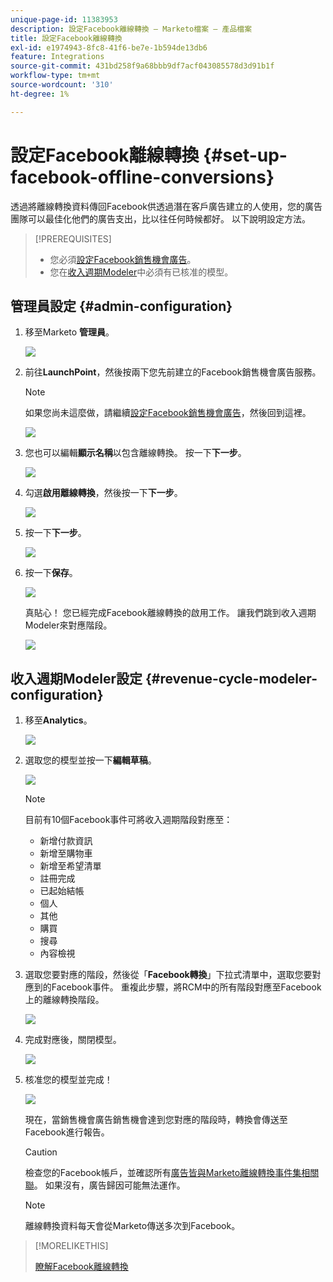 ```yaml
---
unique-page-id: 11383953
description: 設定Facebook離線轉換 — Marketo檔案 — 產品檔案
title: 設定Facebook離線轉換
exl-id: e1974943-8fc8-41f6-be7e-1b594de13db6
feature: Integrations
source-git-commit: 431bd258f9a68bbb9df7acf043085578d3d91b1f
workflow-type: tm+mt
source-wordcount: '310'
ht-degree: 1%

---
```


# 設定Facebook離線轉換 {#set-up-facebook-offline-conversions}

透過將離線轉換資料傳回Facebook供透過潛在客戶廣告建立的人使用，您的廣告團隊可以最佳化他們的廣告支出，比以往任何時候都好。 以下說明設定方法。

>[!PREREQUISITES]
>
>* 您必須[設定Facebook銷售機會廣告](/help/marketo/product-docs/demand-generation/facebook/set-up-facebook-lead-ads.md)。
>* 您在[收入週期Modeler](/help/marketo/product-docs/reporting/revenue-cycle-analytics/revenue-cycle-models/understanding-revenue-models.md)中必須有已核准的模型。

## 管理員設定 {#admin-configuration}

1. 移至Marketo **管理員**。

   ![](assets/image2016-11-29-13-3a8-3a45.png)

1. 前往&#x200B;**LaunchPoint**，然後按兩下您先前建立的Facebook銷售機會廣告服務。

   >[!NOTE]
   >
   >如果您尚未這麼做，請繼續[設定Facebook銷售機會廣告](/help/marketo/product-docs/demand-generation/facebook/set-up-facebook-lead-ads.md)，然後回到這裡。

   ![](assets/image2016-11-29-13-3a10-3a43.png)

1. 您也可以編輯&#x200B;**顯示名稱**&#x200B;以包含離線轉換。 按一下&#x200B;**下一步**。

   ![](assets/image2016-11-29-13-3a12-3a19.png)

1. 勾選&#x200B;**啟用離線轉換**，然後按一下&#x200B;**下一步**。

   ![](assets/image2016-11-29-13-3a13-3a32.png)

1. 按一下&#x200B;**下一步**。

   ![](assets/image2016-11-29-13-3a14-3a17.png)

1. 按一下&#x200B;**保存**。

   ![](assets/image2016-11-29-13-3a14-3a52.png)

   真貼心！ 您已經完成Facebook離線轉換的啟用工作。 讓我們跳到收入週期Modeler來對應階段。

   ![](assets/image2016-11-29-13-3a16-3a55.png)

## 收入週期Modeler設定 {#revenue-cycle-modeler-configuration}

1. 移至&#x200B;**Analytics**。

   ![](assets/image2016-11-29-13-3a29-3a23.png)

1. 選取您的模型並按一下&#x200B;**編輯草稿**。

   ![](assets/image2016-11-29-13-3a31-3a6.png)

   >[!NOTE]
   >
   >目前有10個Facebook事件可將收入週期階段對應至：
   >
   >* 新增付款資訊
   >* 新增至購物車
   >* 新增至希望清單
   >* 註冊完成
   >* 已起始結帳
   >* 個人
   >* 其他
   >* 購買
   >* 搜尋
   >* 內容檢視

1. 選取您要對應的階段，然後從「**Facebook轉換**」下拉式清單中，選取您要對應到的Facebook事件。 重複此步驟，將RCM中的所有階段對應至Facebook上的離線轉換階段。

   ![](assets/1-1.png)

1. 完成對應後，關閉模型。

   ![](assets/2.png)

1. 核准您的模型並完成！

   ![](assets/image2016-11-29-15-3a6-3a30.png)

   現在，當銷售機會廣告銷售機會達到您對應的階段時，轉換會傳送至Facebook進行報告。

   >[!CAUTION]
   >
   >檢查您的Facebook帳戶，並確認所有[廣告皆與Marketo離線轉換事件集相關聯](https://www.facebook.com/business/url/?href=%2Fbusiness%2Fhelp%2Fwww%2F1776828022605281&amp;cmsid&amp;creative=link&amp;creative_detail=advertiser-help-center&amp;create_type&amp;destination_cms_id&amp;orig_http_referrer)。 如果沒有，廣告歸因可能無法運作。

   >[!NOTE]
   >
   >離線轉換資料每天會從Marketo傳送多次到Facebook。

>[!MORELIKETHIS]
>
>[瞭解Facebook離線轉換](/help/marketo/product-docs/demand-generation/facebook/understanding-facebook-offline-conversions.md)
